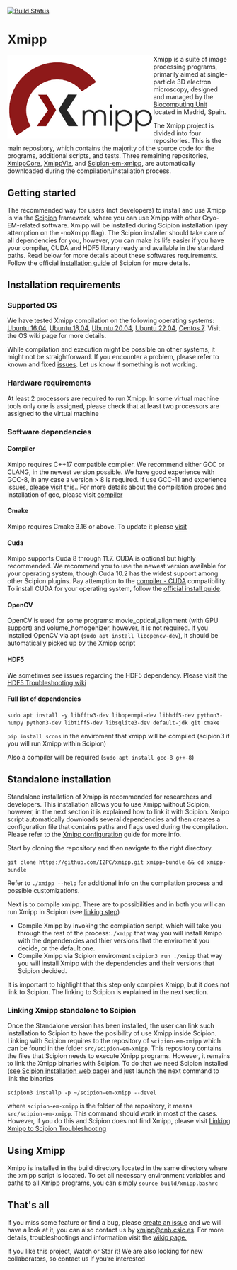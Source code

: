 [![Build Status](https://github.com/I2PC/xmipp/actions/workflows/main.yml/badge.svg)](https://github.com/I2PC/xmipp/actions/workflows/main.yml)

# Xmipp
<a href="https://github.com/I2PC/xmipp"><img src="https://github.com/I2PC/scipion-em-xmipp/blob/devel/xmipp3/xmipp_logo_original.png" alt="drawing" width="330" align="left"></a>


  
Xmipp is a suite of image processing programs, primarily aimed at single-particle 3D electron microscopy, designed and managed by the [Biocomputing Unit](http://biocomputingunit.es/) located in Madrid, Spain.

The Xmipp project is divided into four repositories. 
This is the main repository, which contains the majority of the source code for the programs, additional scripts, and tests. Three remaining repositories, [XmippCore](https://github.com/I2PC/xmippCore/), [XmippViz](https://github.com/I2PC/xmippViz/), and [Scipion-em-xmipp](https://github.com/I2PC/scipion-em-xmipp), are automatically downloaded during the compilation/installation process.


## Getting started
The recommended way for users (not developers) to install and use Xmipp is via the [Scipion](http://scipion.i2pc.es/) framework, where you can use Xmipp with other Cryo-EM-related software. Xmipp  will be installed during Scipion installation (pay attemption on the -noXmipp flag). The Scipion installer should take care of all dependencies for you, however, you can make its life easier if you have your compiler, CUDA and HDF5 library ready and available in the standard paths. Read below for more details about these softwares requirements. Follow the official [installation guide](https://scipion-em.github.io/docs/release-3.0.0/docs/scipion-modes/how-to-install.html#installation) of Scipion for more details.

## Installation requirements
### Supported OS
We have tested Xmipp compilation on the following operating systems:
[Ubuntu 16.04](https://github.com/I2PC/xmipp/wiki/Installing-Xmipp-on-Ubuntu-16.04), [Ubuntu 18.04](https://github.com/I2PC/xmipp/wiki/Installing-Xmipp-on-Ubuntu-18.04), [Ubuntu 20.04](https://github.com/I2PC/xmipp/wiki/Installing-Xmipp-on-Ubuntu-20.04), [Ubuntu 22.04](https://github.com/I2PC/xmipp/wiki/Installing-Xmipp-on-Ubuntu-22.04), [Centos 7](https://github.com/I2PC/xmipp/wiki/Installing-Xmipp-on-CentOS-7-9.2009). Visit the OS wiki page for more details.

While compilation and execution might be possible on other systems, it might not be straightforward. If you encounter a problem, please refer to known and fixed [issues](https://github.com/I2PC/xmipp/issues?q=is%3Aissue). Let us know if something is not working.

### Hardware requirements
At least 2 processors are required to run Xmipp. In some virtual machine tools only one is assigned, please check that at least two processors are assigned to the virtual machine

### Software dependencies
#### Compiler
Xmipp requires C++17 compatible compiler. We recommend either GCC or CLANG, in the newest version possible. We have good experience with GCC-8, in any case a version > 8 is required. If use GCC-11 and experience issues, [please visit this.](https://github.com/I2PC/xmipp/issues/583). For more details about the compilation proces and installation of gcc, please visit [compiler](https://github.com/I2PC/xmipp/wiki/Compiler)

#### Cmake
Xmipp requires Cmake 3.16 or above. To update it please [visit](https://github.com/I2PC/xmipp/wiki/Cmake-update-and-install)
#### Cuda
Xmipp supports Cuda 8 through 11.7. CUDA is optional but highly recommended. We recommend you to use the newest version available for your operating system, though Cuda 10.2 has the widest support among other Scipion plugins. Pay attemption to the [compiler - CUDA](https://gist.github.com/ax3l/9489132) compatibility.
To install CUDA for your operating system, follow the [official install guide](https://developer.nvidia.com/cuda-toolkit-archive).

#### OpenCV
OpenCV is used for some programs: movie_optical_alignment (with GPU support) and volume_homogenizer, however, it is not required.
If you installed OpenCV via apt (`sudo apt install libopencv-dev`), it should be automatically picked up by the Xmipp script

#### HDF5
We sometimes see issues regarding the HDF5 dependency. Please visit the [HDF5 Troubleshooting wiki](https://github.com/I2PC/xmipp/wiki/HDF5-Troubleshooting)

#### Full list of dependencies

`sudo apt install -y libfftw3-dev libopenmpi-dev libhdf5-dev python3-numpy python3-dev libtiff5-dev libsqlite3-dev default-jdk git cmake`

`pip install scons` in the enviroment that xmipp will be compiled (scipion3 if you will run Xmipp within Scipion)

Also a compiler will be required (`sudo apt install gcc-8 g++-8`)

## Standalone installation
Standalone installation of Xmipp is recommended for researchers and developers. This installation allows you to use Xmipp without Scipion, however, in the next section it is explained how to link it with Scipion. Xmipp script automatically downloads several dependencies and then creates a configuration file that contains paths and flags used during the compilation. Please refer to the [Xmipp configuration](https://github.com/I2PC/xmipp/wiki/Xmipp-configuration) guide for more info.

Start by cloning the repository and then navigate to the right directory.

`git clone https://github.com/I2PC/xmipp.git xmipp-bundle && cd xmipp-bundle`

Refer to `./xmipp --help` for additional info on the compilation process and possible customizations.

Next is to compile xmipp. There are to possibilities and in both you will can run Xmipp in Scipion (see [linking step](https://github.com/I2PC/xmipp/edit/agm_refactoring_readme/README.md#linking-xmipp-standalone-to-scipion))
- Compile Xmipp by invoking the compilation script, which will take you through the rest of the process:`./xmipp` that way you will install Xmipp with the dependencies and thier versions that the enviroment you decide, or the default one.
- Compile Xmipp via Scipion enviroment `scipion3 run ./xmipp` that way you will install Xmipp with the dependencies and their versions that Scipion decided. 

It is important to highlight that this step only compiles Xmipp, but it does not link to Scipion. The linking to Scipion is explained in the next section.

### Linking Xmipp standalone to Scipion

Once the Standalone version has been installed, the user can link such installation to Scipion to have the posibility of use Xmipp inside Scipion. Linking with Scipion requires to the repository of `scipion-em-xmipp` which can be found in the folder `src/scipion-em-xmipp`. This repository contains the files that Scipion needs to execute Xmipp programs. However, it remains to link the Xmipp binaries with Scipion. To do that we need Scipion installed ([see Scipion installation web page](https://scipion-em.github.io/docs/docs/scipion-modes/how-to-install.html#)) and just launch the next command to link the binaries

`scipion3 installp -p ~/scipion-em-xmipp --devel`

where `scipion-em-xmipp` is the folder of the repository, it means `src/scipion-em-xmipp`.
This command should work in most of the cases. However, if you do this and Scipion does not find Xmipp, please visit [Linking Xmipp to Scipion Troubleshooting](https://github.com/I2PC/xmipp/wiki/Linking-Xmipp-to-Scipion-Troubleshooting)

## Using Xmipp
Xmipp is installed in the build directory located in the same directory where the xmipp script is located. To set all necessary environment variables and paths to all Xmipp programs, you can simply 
`source build/xmipp.bashrc`


## That's all

If you miss some feature or find a bug, please [create an issue](https://github.com/I2PC/xmipp/issues/new) and we will have a look at it, you can also contact us by xmipp@cnb.csic.es. For more details, troubleshootings and information visit the [wikip page.](https://github.com/I2PC/xmipp/wiki)

If you like this project, Watch or Star it! We are also looking for new collaborators, so contact us if you’re interested
